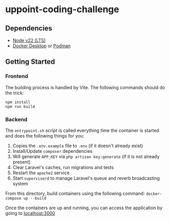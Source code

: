 # uppoint-coding-challenge

## Dependencies
- [Node v22 (LTS)](https://nodejs.org/en/download)
- [Docker Desktop](https://www.docker.com/products/docker-desktop/) or [Podman](https://podman.io/)

## Getting Started
### Frontend
The building process is handled by Vite. The following commands should do the trick:
```
npm install
npm run build
```

### Backend
The `entrypoint.sh` script is called everything time the container is started and does the following things for you:
1. Copies the `.env.example` file to `.env` (if it doesn't already exist)
2. Install/Update `composer` dependencies
3. Will generate `APP_KEY` via `php artisan key:generate` (if it is not already present)
4. Clear Laravel's caches, run migrations and tests
5. Restart the `apache2` service
6. Start `supervisord` to manage Laravel's queue and reverb broadcasting system

From this directory, build containers using the following command: `docker-compose up --build`

Once the containers are up and running, you can access the application by going to [localhost:3000](localhost:3000)